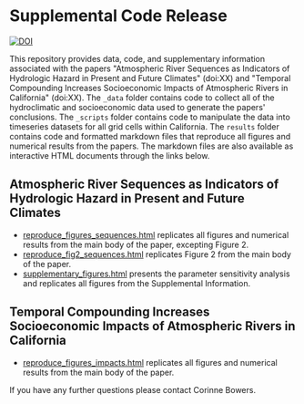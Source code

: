 # Supplemental Code Release

<a href="https://zenodo.org/badge/latestdoi/542767925"><img src="https://zenodo.org/badge/542767925.svg" alt="DOI"></a>

This repository provides data, code, and supplementary information associated with the papers "Atmospheric River Sequences as Indicators of Hydrologic Hazard in Present and Future Climates" (doi:XX) and "Temporal Compounding Increases Socioeconomic Impacts of Atmospheric Rivers in California" (doi:XX).
The `_data` folder contains code to collect all of the hydroclimatic and socioeconomic data used to generate the papers' conclusions.
The `_scripts` folder contains code to manipulate the data into timeseries datasets for all grid cells within California. 
The `results` folder contains code and formatted markdown files that reproduce all figures and numerical results from the papers.
The markdown files are also available as interactive HTML documents through the links below.

## Atmospheric River Sequences as Indicators of Hydrologic Hazard in Present and Future Climates

* [reproduce_figures_sequences.html](https://corinnebowers.github.io/reproduce_figures_sequences.html) replicates all figures and numerical results from the main body of the paper, excepting Figure 2.
* [reproduce_fig2_sequences.html](https://corinnebowers.github.io/reproduce_fig2_sequences.html) replicates Figure 2 from the main body of the paper.
* [supplementary_figures.html](https://corinnebowers.github.io/supplementary_figures_sequences.html) presents the parameter sensitivity analysis and replicates all figures from the Supplemental Information.

## Temporal Compounding Increases Socioeconomic Impacts of Atmospheric Rivers in California

* [reproduce_figures_impacts.html](https://corinnebowers.github.io/reproduce_figures_impacts.html) replicates all figures and numerical results from the main body of the paper.

If you have any further questions please contact Corinne Bowers. 

